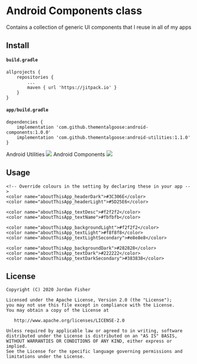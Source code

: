 # Android Components class

Contains a collection of generic UI components that I reuse in all of my apps

## Install

#### `build.gradle`

```
allprojects {
	repositories {
		...
		maven { url 'https://jitpack.io' }
	}
}
```

#### `app/build.gradle`

```
dependencies {
    implementation 'com.github.thementalgoose:android-components:1.0.0'
    implementation 'com.github.thementalgoose:android-utilities:1.1.0'
}
```

Android Utilities [![](https://jitpack.io/v/thementalgoose/android-utilities.svg)](https://jitpack.io/#thementalgoose/android-utilities)
Android Components [![](https://jitpack.io/v/thementalgoose/android-components.svg)](https://jitpack.io/#thementalgoose/android-components)


## Usage

```
<!-- Override colours in the setting by declaring these in your app -->
<color name="aboutThisApp_headerDark">#3C306E</color>
<color name="aboutThisApp_headerLight">#5D25E6</color>

<color name="aboutThisApp_textDesc">#f2f2f2</color>
<color name="aboutThisApp_textName">#fbfbfb</color>

<color name="aboutThisApp_backgroundLight">#f2f2f2</color>
<color name="aboutThisApp_textLight">#f8f8f8</color>
<color name="aboutThisApp_textLightSecondary">#e8e8e8</color>

<color name="aboutThisApp_backgroundDark">#282828</color>
<color name="aboutThisApp_textDark">#222222</color>
<color name="aboutThisApp_textDarkSecondary">#383838</color>
```

## License

```
Copyright (C) 2020 Jordan Fisher

Licensed under the Apache License, Version 2.0 (the "License");
you may not use this file except in compliance with the License.
You may obtain a copy of the License at

   http://www.apache.org/licenses/LICENSE-2.0

Unless required by applicable law or agreed to in writing, software
distributed under the License is distributed on an "AS IS" BASIS,
WITHOUT WARRANTIES OR CONDITIONS OF ANY KIND, either express or implied.
See the License for the specific language governing permissions and
limitations under the License.
```